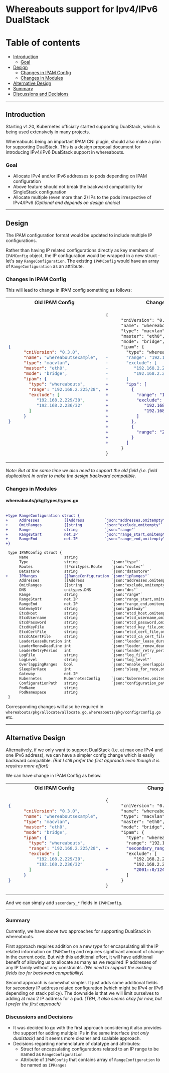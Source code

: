 # Whereabouts support for Ipv4/IPv6 DualStack

# Table of contents

- [Introduction](#introduction)
  - [Goal](#goal)
- [Design](#design)
  - [Changes in IPAM Config](#changes-in-ipam-config)
  - [Changes in Modules](#changes-in-modules)
- [Alternative Design](#alternative-design)
- [Summary](#summary)
- [Discussions and Decisions](#discussions-and-decisions)

<hr>

## Introduction

Starting v1.20, Kubernetes officially started supporting DualStack, which is being used extensively in many projects. 

Whereabouts being an important IPAM CNI plugin, should also make a plan for supporting DualStack.
This is a design proposal document for introducing IPv4/IPv6 DualStack support in whereabouts.

### Goal

- Allocate IPv4 and/or IPv6 addresses to pods depending on IPAM configuration
- Above feature should not break the backward compatibility for SingleStack configuration
- Allocate multiple (even more than 2) IPs to the pods irrespective of IPv4/IPv6 _(Optional and depends on design choice)_

<hr>

## Design

The IPAM configuration format would be updated to include multiple IP configurations.

Rather than having IP related configurations directly as key members of `IPAMConfig` object, the IP configuration would be wrapped in a new struct - let's say `RangeConfiguration`.
The existing `IPAMConfig` would have an array of `RangeConfiguration` as an attribute.

### Changes in IPAM Config

This will lead to change in IPAM config something as follows:

<table>
<tr>
<th>Old IPAM Config</th>
<th>Changes</th>
<th>New IPAM Config</th>
</tr>
<tr>
<td>
  
```json
{
      "cniVersion": "0.3.0",
      "name": "whereaboutsexample",
      "type": "macvlan",
      "master": "eth0",
      "mode": "bridge",
      "ipam": {
        "type": "whereabouts",
        "range": "192.168.2.225/28",
        "exclude": [
           "192.168.2.229/30",
           "192.168.2.236/32"
        ]
      }
}
```
  
</td>
<td>

```diff
{
      "cniVersion": "0.3.0",
      "name": "whereaboutsexample",
      "type": "macvlan",
      "master": "eth0",
      "mode": "bridge",
      "ipam": {
        "type": "whereabouts",
-       "range": "192.168.2.225/28",
-       "exclude": [
-          "192.168.2.229/30",
-          "192.168.2.236/32"
-       ]
+       "ips": [
+         {
+           "range": "192.168.2.225/28",
+           "exclude": [
+              "192.168.2.229/30",
+              "192.168.2.236/32"
+           ]
+         },
+         {
+           "range": "2001::0/116",
+         }
+       ]
      }
}
```

</td>
<td>

```json
{
      "cniVersion": "0.3.0",
      "name": "whereaboutsexample",
      "type": "macvlan",
      "master": "eth0",
      "mode": "bridge",
      "ipam": {
        "type": "whereabouts",
        "ipRanges": [
          {
            "range": "192.168.2.225/28",
            "exclude": [
               "192.168.2.229/30",
               "192.168.2.236/32"
            ]
          },
          {
            "range": "2001::0/116",
          }
        ]
      }
}
```

</td>
</tr>
</table>

_Note: But at the same time we also need to support the old field (i.e. field duplication) in order to make the design backward compatible._

### Changes in Modules

#### whereabouts/pkg/types/types.go

```diff

+type RangeConfiguration struct {
+     Addresses           []Address         `json:"addresses,omitempty"`
+     OmitRanges          []string          `json:"exclude,omitempty"`
+     Range               string            `json:"range"`
+     RangeStart          net.IP            `json:"range_start,omitempty"`
+     RangeEnd            net.IP            `json:"range_end,omitempty"`
+}

 type IPAMConfig struct {
      Name                string
      Type                string               `json:"type"`
      Routes              []*cnitypes.Route    `json:"routes"`
      Datastore           string               `json:"datastore"`
+     IPRanges            []RangeConfiguration `json:"ipRanges"`
      Addresses           []Address            `json:"addresses,omitempty"`
      OmitRanges          []string             `json:"exclude,omitempty"`
      DNS                 cnitypes.DNS         `json:"dns"`
      Range               string               `json:"range"`
      RangeStart          net.IP               `json:"range_start,omitempty"`
      RangeEnd            net.IP               `json:"range_end,omitempty"`
      GatewayStr          string               `json:"gateway"`
      EtcdHost            string               `json:"etcd_host,omitempty"`
      EtcdUsername        string               `json:"etcd_username,omitempty"`
      EtcdPassword        string               `json:"etcd_password,omitempty"`
      EtcdKeyFile         string               `json:"etcd_key_file,omitempty"`
      EtcdCertFile        string               `json:"etcd_cert_file,omitempty"`
      EtcdCACertFile      string               `json:"etcd_ca_cert_file,omitempty"`
      LeaderLeaseDuration int                  `json:"leader_lease_duration,omitempty"`
      LeaderRenewDeadline int                  `json:"leader_renew_deadline,omitempty"`
      LeaderRetryPeriod   int                  `json:"leader_retry_period,omitempty"`
      LogFile             string               `json:"log_file"`
      LogLevel            string               `json:"log_level"`
      OverlappingRanges   bool                 `json:"enable_overlapping_ranges,omitempty"`
      SleepForRace        int                  `json:"sleep_for_race,omitempty"`
      Gateway             net.IP
      Kubernetes          KubernetesConfig     `json:"kubernetes,omitempty"`
      ConfigurationPath   string               `json:"configuration_path"`
      PodName             string
      PodNamespace        string
 }
```

Corresponding changes will also be required in `whereabouts/pkg/allocate/allocate.go`, `whereabouts/pkg/config/config.go` etc.

<hr>

## Alternative Design

Alternatively, if we only want to support DualStack (i.e. at max one IPv4 and one IPv6 address), we can have a simpler config change which is easily backward compatible. _(But I still prefer the first approach even though it is requires more effort)_

We can have change in IPAM Config as below.

<table>
<tr>
<th>Old IPAM Config</th>
<th>Changes</th>
<th>New IPAM Config</th>
</tr>
<tr>
<td>
  
```json
{
      "cniVersion": "0.3.0",
      "name": "whereaboutsexample",
      "type": "macvlan",
      "master": "eth0",
      "mode": "bridge",
      "ipam": {
        "type": "whereabouts",
        "range": "192.168.2.225/28",
        "exclude": [
           "192.168.2.229/30",
           "192.168.2.236/32"
        ]
      }
}
```
  
</td>
<td>

```diff
{
      "cniVersion": "0.3.0",
      "name": "whereaboutsexample",
      "type": "macvlan",
      "master": "eth0",
      "mode": "bridge",
      "ipam": {
        "type": "whereabouts",
        "range": "192.168.2.225/28",
+       "secondary_range": "2001::0/116",
        "exclude": [
           "192.168.2.229/30",
           "192.168.2.236/32",
+          "2001::0/124"
        ]
      }
}
```

</td>
<td>

```json
{
      "cniVersion": "0.3.0",
      "name": "whereaboutsexample",
      "type": "macvlan",
      "master": "eth0",
      "mode": "bridge",
      "ipam": {
        "type": "whereabouts",
        "range": "192.168.2.225/28",
        "secondary_range": "2001::0/116",
        "exclude": [
           "192.168.2.229/30",
           "192.168.2.236/32",
           "2001::0/124"
        ]
      }
}
```

</td>
</tr>
</table>

And we can simply add `secondary_*` fields in `IPAMConfig`.

<hr>

### Summary

Currently, we have above two approaches for supporting DualStack in whereabouts.

First approach requires addition on a new _type_ for encapsulating all the IP related information on `IPAMConfig` and requires significant amount of change in the current code. But with this additional effort, it will have additional benefit of allowing us to allocate as many as we required IP addresses of any IP family without any constraints. _(We need to support the existing fields too for backward compatibility)_

Second approach is somewhat simpler. It just adds some additional fields for _secondary_ IP address related configuration (which might be IPv4 or IPv6 depending on stack policy). The downside is that we will limit ourselves to adding at max 2 IP address for a pod. _(TBH, it also seems okay for now, but I prefer the first approach)_

### Discussions and Decisions

- It was decided to go with the first approach considering it also provides the support for adding multiple IPs in the same interface _(not only dualstack)_ and it seems more cleaner and scalable approach.
- Decisions regarding nomenclature of datatype and attributes:
  - Struct for encapsulating configurations related to an IP range to be named as `RangeConfiguration`
  - Attribute of `IPAMConfig` that contains array of `RangeConfiguration` to be named as `IPRanges`
